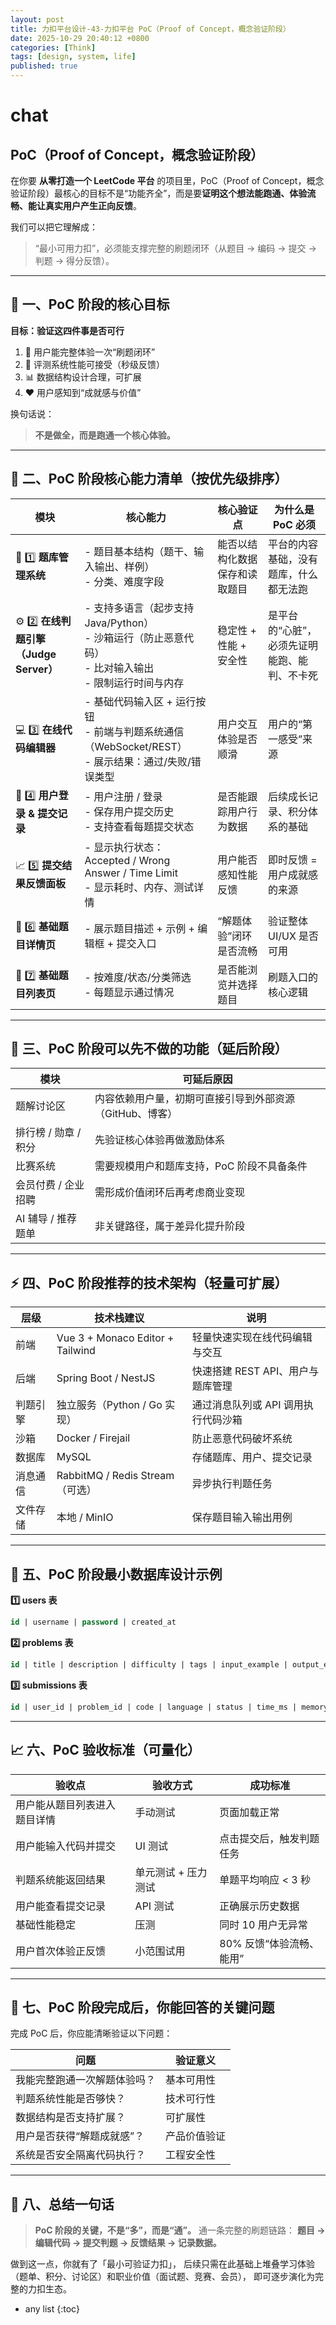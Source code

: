 ```yaml
---
layout: post
title: 力扣平台设计-43-力扣平台 PoC（Proof of Concept，概念验证阶段）
date: 2025-10-29 20:40:12 +0800
categories: [Think]
tags: [design, system, life]
published: true
---
```



# chat

## PoC（Proof of Concept，概念验证阶段）

在你要 **从零打造一个 LeetCode 平台** 的项目里，PoC（Proof of Concept，概念验证阶段）最核心的目标不是“功能齐全”，而是要**证明这个想法能跑通、体验流畅、能让真实用户产生正向反馈**。

我们可以把它理解成：

> “最小可用力扣”，必须能支撑完整的刷题闭环（从题目 → 编码 → 提交 → 判题 → 得分反馈）。

---

## 🧭 一、PoC 阶段的核心目标

**目标：验证这四件事是否可行**

1. 🚀 用户能完整体验一次“刷题闭环”
2. 🧠 评测系统性能可接受（秒级反馈）
3. 📊 数据结构设计合理，可扩展
4. ❤️ 用户感知到“成就感与价值”

换句话说：

> **不是做全，而是跑通一个核心体验。**

---

## 🧩 二、PoC 阶段核心能力清单（按优先级排序）

| 模块                              | 核心能力                                                                   | 核心验证点           | 为什么是 PoC 必须             |
| ------------------------------- | ---------------------------------------------------------------------- | --------------- | ----------------------- |
| 🧱 1️⃣ **题库管理系统**               | - 题目基本结构（题干、输入输出、样例）<br>- 分类、难度字段                                      | 能否以结构化数据保存和读取题目 | 平台的内容基础，没有题库，什么都无法跑     |
| ⚙️ 2️⃣ **在线判题引擎（Judge Server）** | - 支持多语言（起步支持 Java/Python）<br>- 沙箱运行（防止恶意代码）<br>- 比对输入输出<br>- 限制运行时间与内存 | 稳定性 + 性能 + 安全性  | 是平台的“心脏”，必须先证明能跑、能判、不卡死 |
| 💻 3️⃣ **在线代码编辑器**              | - 基础代码输入区 + 运行按钮<br>- 前端与判题系统通信（WebSocket/REST）<br>- 展示结果：通过/失败/错误类型   | 用户交互体验是否顺滑      | 用户的“第一感受”来源             |
| 👤 4️⃣ **用户登录 & 提交记录**          | - 用户注册 / 登录<br>- 保存用户提交历史<br>- 支持查看每题提交状态                              | 是否能跟踪用户行为数据     | 后续成长记录、积分体系的基础          |
| 📈 5️⃣ **提交结果反馈面板**             | - 显示执行状态：Accepted / Wrong Answer / Time Limit<br>- 显示耗时、内存、测试详情        | 用户能否感知性能反馈      | 即时反馈 = 用户成就感的来源         |
| 🧩 6️⃣ **基础题目详情页**              | - 展示题目描述 + 示例 + 编辑框 + 提交入口                                             | “解题体验”闭环是否流畅    | 验证整体 UI/UX 是否可用         |
| 🎯 7️⃣ **基础题目列表页**              | - 按难度/状态/分类筛选<br>- 每题显示通过情况                                            | 是否能浏览并选择题目      | 刷题入口的核心逻辑               |

---

## 🧠 三、PoC 阶段可以先不做的功能（延后阶段）

| 模块            | 可延后原因                           |
| ------------- | ------------------------------- |
| 题解讨论区         | 内容依赖用户量，初期可直接引导到外部资源（GitHub、博客） |
| 排行榜 / 勋章 / 积分 | 先验证核心体验再做激励体系                   |
| 比赛系统          | 需要规模用户和题库支持，PoC 阶段不具备条件         |
| 会员付费 / 企业招聘   | 需形成价值闭环后再考虑商业变现                 |
| AI 辅导 / 推荐题单  | 非关键路径，属于差异化提升阶段                 |

---

## ⚡ 四、PoC 阶段推荐的技术架构（轻量可扩展）

| 层级   | 技术栈建议                            | 说明                    |
| ---- | -------------------------------- | --------------------- |
| 前端   | Vue 3 + Monaco Editor + Tailwind | 轻量快速实现在线代码编辑与交互       |
| 后端   | Spring Boot / NestJS             | 快速搭建 REST API、用户与题库管理 |
| 判题引擎 | 独立服务（Python / Go 实现）             | 通过消息队列或 API 调用执行代码沙箱  |
| 沙箱   | Docker / Firejail                | 防止恶意代码破坏系统            |
| 数据库  | MySQL                            | 存储题库、用户、提交记录          |
| 消息通信 | RabbitMQ / Redis Stream（可选）      | 异步执行判题任务              |
| 文件存储 | 本地 / MinIO                       | 保存题目输入输出用例            |

---

## 🧱 五、PoC 阶段最小数据库设计示例

**1️⃣ users 表**

```sql
id | username | password | created_at
```

**2️⃣ problems 表**

```sql
id | title | description | difficulty | tags | input_example | output_example
```

**3️⃣ submissions 表**

```sql
id | user_id | problem_id | code | language | status | time_ms | memory_kb | created_at
```

---

## 📈 六、PoC 验收标准（可量化）

| 验收点            | 验收方式        | 成功标准            |
| -------------- | ----------- | --------------- |
| 用户能从题目列表进入题目详情 | 手动测试        | 页面加载正常          |
| 用户能输入代码并提交     | UI 测试       | 点击提交后，触发判题任务    |
| 判题系统能返回结果      | 单元测试 + 压力测试 | 单题平均响应 < 3 秒    |
| 用户能查看提交记录      | API 测试      | 正确展示历史数据        |
| 基础性能稳定         | 压测          | 同时 10 用户无异常     |
| 用户首次体验正反馈      | 小范围试用       | 80% 反馈“体验流畅、能用” |

---

## 🧩 七、PoC 阶段完成后，你能回答的关键问题

完成 PoC 后，你应能清晰验证以下问题：

| 问题             | 验证意义   |
| -------------- | ------ |
| 我能完整跑通一次解题体验吗？ | 基本可用性  |
| 判题系统性能是否够快？    | 技术可行性  |
| 数据结构是否支持扩展？    | 可扩展性   |
| 用户是否获得“解题成就感”？ | 产品价值验证 |
| 系统是否安全隔离代码执行？  | 工程安全性  |

---

## 🔮 八、总结一句话

> **PoC 阶段的关键，不是“多”，而是“通”。**
> 通一条完整的刷题链路：
> **题目 → 编辑代码 → 提交判题 → 反馈结果 → 记录数据。**

做到这一点，你就有了「最小可验证力扣」，
后续只需在此基础上堆叠学习体验（题单、积分、讨论区）和职业价值（面试题、竞赛、会员），
即可逐步演化为完整的力扣生态。

* any list
{:toc}